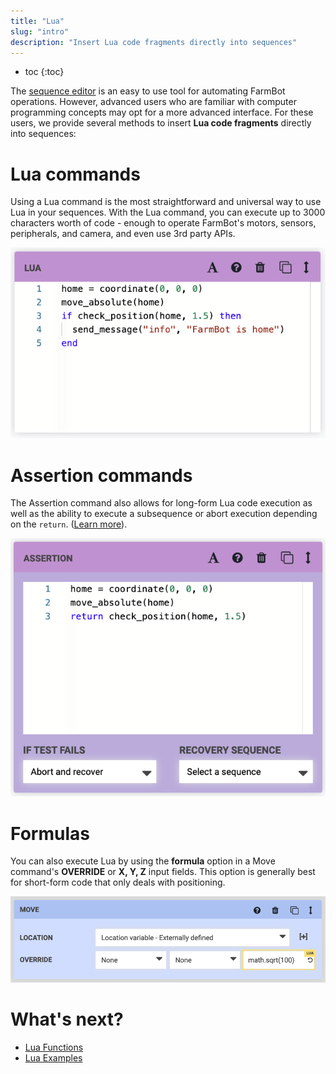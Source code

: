 ```yaml
---
title: "Lua"
slug: "intro"
description: "Insert Lua code fragments directly into sequences"
---
```


* toc
{:toc}

The [sequence editor](https://software.farm.bot/docs/sequences) is an easy to use tool for automating FarmBot operations. However, advanced users who are familiar with computer programming concepts may opt for a more advanced interface. For these users, we provide several methods to insert **Lua code fragments** directly into sequences:

# Lua commands

Using a <span class="fb-step fb-lua">Lua</span> command is the most straightforward and universal way to use Lua in your sequences. With the Lua command, you can execute up to 3000 characters worth of code - enough to operate FarmBot's motors, sensors, peripherals, and camera, and even use 3rd party APIs.

![lua command](_images/lua_command.png)

# Assertion commands

The <span class="fb-step fb-assertion">Assertion</span> command also allows for long-form Lua code execution as well as the ability to execute a subsequence or abort execution depending on the `return`. ([Learn more](https://software.farm.bot/docs/advanced-sequence-commands)).

![assertion command](_images/assertion_command.png)

# Formulas

You can also execute Lua by using the **formula** option in a <span class="fb-step fb-move">Move</span> command's **OVERRIDE** or **X, Y, Z** input fields. This option is generally best for short-form code that only deals with positioning.

![move command with formula](_images/move_command_with_formula.png)


# What's next?

 * [Lua Functions](functions.md)
 * [Lua Examples](examples.md)
